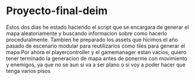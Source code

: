 # Proyecto-final-deim

Estos dos dias he estado haciendo el script que se encargara de generar el mapa aleatoriamente y buscando informacion sobre como hacerlo proceduralmente. Tambien he preparado los assets que hicimos el año pasado de escenario modular para reutilizarlos como tiles para generar el mapa
Por ahora el playercontroller y el gamemanager estan vacios, quiero tener terminado la generacion de mapa antes de ponerme con movimiento y enemigos, ya que no se aun si va a ser plano o si voy a poder hacer que tenga varios pisos
